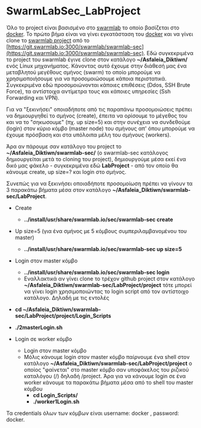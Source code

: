 # SwarmLabSec_LabProject

Όλο το project είναι βασισμένο στο [swarmlab](http://docs.swarmlab.io/SwarmLab-HowTos/labs/sec/sec.adoc.html) το οποίο βασίζεται στο [docker](http://docs.swarmlab.io/SwarmLab-HowTos/labs/Howtos/docker/install.adoc.html). Το πρώτο βήμα είναι να γίνει εγκατάσταση του [docker](http://docs.swarmlab.io/SwarmLab-HowTos/labs/Howtos/docker/install.adoc.html) και να γίνει clone το [swarmlab project](http://docs.swarmlab.io/SwarmLab-HowTos/labs/sec/sec.adoc.html) από το [https://git.swarmlab.io:3000/swarmlab/swarmlab-sec](https://git.swarmlab.io:3000/swarmlab/swarmlab-sec). Εδώ συγκεκριμένα το project του swarmlab έγινε clone στον κατάλογο **~/Asfaleia\_Diktiwn/** ενός Linux μηχανήματος. Κάνοντας αυτό έχουμε στην διάθεσή μας ένα μεταβλητού μεγέθους σμήνος (swarm) το οποίο μπορούμε να χρησιμοποιήσουμε για να προσομοιώσουμε κάποια περιστατικά. Συγκεκριμένα εδώ προσομοιώνονται κάποιες επιθέσεις (Ddos, SSH Brute Force), τα αντίστοιχα αντίμετρα τους και κάποιες υπηρεσίες (Ssh Forwarding και VPN).

Για να &quot;ξεκινήσει&quot; οποιαδήποτε από τις παραπάνω προσομοιώσεις πρέπει να δημιουργηθεί το σμήνος (create), έπειτα να ορίσουμε το μέγεθος του και να το &quot;σηκωσουμε&quot; (πχ. up size=5) και στην συνέχεια να συνδεθούμε (login) στον κύριο κόμβο (master node) του σμήνους απ&#39; όπου μπορούμε να έχουμε πρόσβαση και στα υπόλοιπα μέλη του σμήνους (workers).

Άρα αν πάρουμε σαν κατάλογο του project το **~/Asfaleia\_Diktiwn/swarmlab-sec/** (ο swarmlab-sec κατάλογος δημιουργείται μετά το cloning του project), δημιουργούμε μέσα εκεί ένα δικό μας φάκελο - συγκεκριμένα εδώ **LabProject** - από τον οποίο θα κάνουμε create, up size=? και login στο σμήνος.

Συνεπώς για να ξεκινήσει οποιαδήποτε προσομοίωση πρέπει να γίνουν τα 3 παρακάτω βήματα μέσα στον κατάλογο **~/Asfaleia\_Diktiwn/swarmlab-sec/LabProject**.

- Create

  - **../install/usr/share/swarmlab.io/sec/swarmlab-sec create**

- Up size=5 (για ένα σμήνος με 5 κόμβους συμπεριλαμβανομένου του master)

  - **../install/usr/share/swarmlab.io/sec/swarmlab-sec up size=5**

- Login στον master κόμβο

  - **../install/usr/share/swarmlab.io/sec/swarmlab-sec login**
  - Εναλλακτικά αν γίνει clone το τρέχον github project στον κατάλογο **~/Asfaleia\_Diktiwn/swarmlab-sec/LabProject/project** τότε μπορεί να γίνει login χρησιμοποιώντας το login script από τον αντίστοιχο κατάλογο. Δηλαδή με τις εντολές

- **cd ~/Asfaleia\_Diktiwn/swarmlab-sec/LabProject/project/Login\_Scripts**
- **./2masterLogin.sh**

- Login σε worker κόμβο

  - Login στον master κόμβο
  - Μόλις κάνουμε login στον master κόμβο παίρνουμε ένα shell στον κατάλογο **~/Asfaleia\_Diktiwn/swarmlab-sec/LabProject/project** ο οποίος &quot;φαίνεται&quot; στο master κόμβο σαν υποφάκελος του ριζικού καταλόγου (/) δηλαδή /project. Άρα για να κάνουμε login σε ένα worker κάνουμε τα παρακάτω βήματα μέσα από το shell του master κόμβου
    - **cd Login\_Scripts/**
    - **./worker1Login.sh**

Τα credentials όλων των κόμβων είναι username: docker , password: docker.
